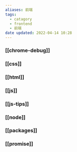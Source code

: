 ```yaml
---
aliases: 前端
tags:
  - catagory
  - frontend
  - 前端
date updated: 2022-04-14 10:28
---
```


### [[chrome-debug]]

### [[css]]

### [[html]]

### [[js]]

### [[js-tips]]

### [[node]]

### [[packages]]

### [[promise]]
